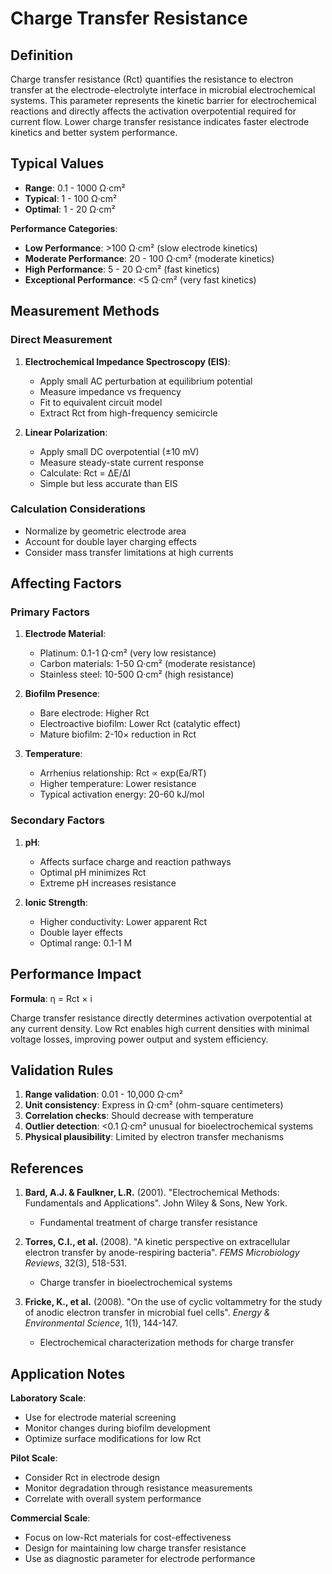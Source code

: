 <!--
Parameter ID: charge_transfer_resistance
Category: electrical
Generated: 2025-01-16T11:09:00.000Z
-->

# Charge Transfer Resistance

## Definition

Charge transfer resistance (Rct) quantifies the resistance to electron transfer
at the electrode-electrolyte interface in microbial electrochemical systems.
This parameter represents the kinetic barrier for electrochemical reactions and
directly affects the activation overpotential required for current flow. Lower
charge transfer resistance indicates faster electrode kinetics and better system
performance.

## Typical Values

- **Range**: 0.1 - 1000 Ω·cm²
- **Typical**: 1 - 100 Ω·cm²
- **Optimal**: 1 - 20 Ω·cm²

**Performance Categories**:

- **Low Performance**: >100 Ω·cm² (slow electrode kinetics)
- **Moderate Performance**: 20 - 100 Ω·cm² (moderate kinetics)
- **High Performance**: 5 - 20 Ω·cm² (fast kinetics)
- **Exceptional Performance**: <5 Ω·cm² (very fast kinetics)

## Measurement Methods

### Direct Measurement

1. **Electrochemical Impedance Spectroscopy (EIS)**:

   - Apply small AC perturbation at equilibrium potential
   - Measure impedance vs frequency
   - Fit to equivalent circuit model
   - Extract Rct from high-frequency semicircle

2. **Linear Polarization**:
   - Apply small DC overpotential (±10 mV)
   - Measure steady-state current response
   - Calculate: Rct = ΔE/ΔI
   - Simple but less accurate than EIS

### Calculation Considerations

- Normalize by geometric electrode area
- Account for double layer charging effects
- Consider mass transfer limitations at high currents

## Affecting Factors

### Primary Factors

1. **Electrode Material**:

   - Platinum: 0.1-1 Ω·cm² (very low resistance)
   - Carbon materials: 1-50 Ω·cm² (moderate resistance)
   - Stainless steel: 10-500 Ω·cm² (high resistance)

2. **Biofilm Presence**:

   - Bare electrode: Higher Rct
   - Electroactive biofilm: Lower Rct (catalytic effect)
   - Mature biofilm: 2-10× reduction in Rct

3. **Temperature**:
   - Arrhenius relationship: Rct ∝ exp(Ea/RT)
   - Higher temperature: Lower resistance
   - Typical activation energy: 20-60 kJ/mol

### Secondary Factors

1. **pH**:

   - Affects surface charge and reaction pathways
   - Optimal pH minimizes Rct
   - Extreme pH increases resistance

2. **Ionic Strength**:
   - Higher conductivity: Lower apparent Rct
   - Double layer effects
   - Optimal range: 0.1-1 M

## Performance Impact

**Formula**: η = Rct × i

Charge transfer resistance directly determines activation overpotential at any
current density. Low Rct enables high current densities with minimal voltage
losses, improving power output and system efficiency.

## Validation Rules

1. **Range validation**: 0.01 - 10,000 Ω·cm²
2. **Unit consistency**: Express in Ω·cm² (ohm-square centimeters)
3. **Correlation checks**: Should decrease with temperature
4. **Outlier detection**: <0.1 Ω·cm² unusual for bioelectrochemical systems
5. **Physical plausibility**: Limited by electron transfer mechanisms

## References

1. **Bard, A.J. & Faulkner, L.R.** (2001). "Electrochemical Methods:
   Fundamentals and Applications". John Wiley & Sons, New York.

   - Fundamental treatment of charge transfer resistance

2. **Torres, C.I., et al.** (2008). "A kinetic perspective on extracellular
   electron transfer by anode-respiring bacteria". _FEMS Microbiology Reviews_,
   32(3), 518-531.

   - Charge transfer in bioelectrochemical systems

3. **Fricke, K., et al.** (2008). "On the use of cyclic voltammetry for the
   study of anodic electron transfer in microbial fuel cells". _Energy &
   Environmental Science_, 1(1), 144-147.
   - Electrochemical characterization methods for charge transfer

## Application Notes

**Laboratory Scale**:

- Use for electrode material screening
- Monitor changes during biofilm development
- Optimize surface modifications for low Rct

**Pilot Scale**:

- Consider Rct in electrode design
- Monitor degradation through resistance measurements
- Correlate with overall system performance

**Commercial Scale**:

- Focus on low-Rct materials for cost-effectiveness
- Design for maintaining low charge transfer resistance
- Use as diagnostic parameter for electrode performance
